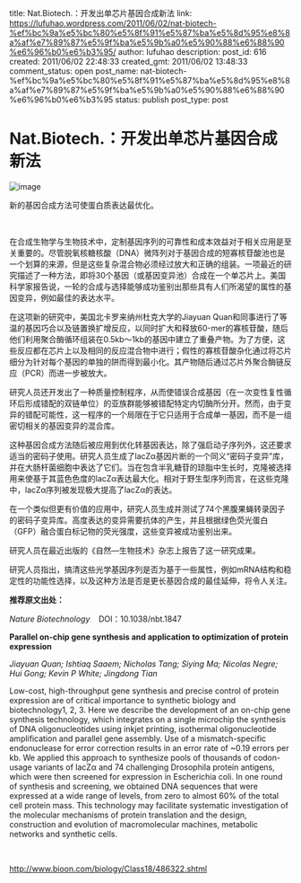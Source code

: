 title: Nat.Biotech.：开发出单芯片基因合成新法
link: https://lufuhao.wordpress.com/2011/06/02/nat-biotech-%ef%bc%9a%e5%bc%80%e5%8f%91%e5%87%ba%e5%8d%95%e8%8a%af%e7%89%87%e5%9f%ba%e5%9b%a0%e5%90%88%e6%88%90%e6%96%b0%e6%b3%95/
author: lufuhao
description: 
post_id: 616
created: 2011/06/02 22:48:33
created_gmt: 2011/06/02 13:48:33
comment_status: open
post_name: nat-biotech-%ef%bc%9a%e5%bc%80%e5%8f%91%e5%87%ba%e5%8d%95%e8%8a%af%e7%89%87%e5%9f%ba%e5%9b%a0%e5%90%88%e6%88%90%e6%96%b0%e6%b3%95
status: publish
post_type: post

# Nat.Biotech.：开发出单芯片基因合成新法

![image](http://lufuhao.files.wordpress.com/2011/06/image_thumb1.png)

新的基因合成方法可使蛋白质表达最优化。

 

在合成生物学与生物技术中，定制基因序列的可靠性和成本效益对于相关应用是至关重要的。尽管脱氧核糖核酸（DNA）微阵列对于基因合成的短寡核苷酸池也是一个划算的来源，但是这些复杂混合物必须经过放大和正确的组装。一项最近的研究描述了一种方法，即将30个基因（或基因变异池）合成在一个单芯片上。美国科学家报告说，一轮的合成与选择能够成功鉴别出那些具有人们所渴望的属性的基因变异，例如最佳的表达水平。 

在这项新的研究中，美国北卡罗来纳州杜克大学的Jiayuan Quan和同事进行了等温的基因巧合以及链置换扩增反应，以同时扩大和释放60-mer的寡核苷酸，随后他们利用聚合酶循环组装在0.5kb～1kb的基因中建立了重叠产物。为了方便，这些反应都在芯片上以及相同的反应混合物中进行；假性的寡核苷酸杂化通过将芯片细分为针对每个基因的单独的阱而得到最小化。其产物随后通过芯片外聚合酶链反应（PCR）而进一步被放大。 

研究人员还开发出了一种质量控制程序，从而使错误合成基因（在一次变性复性循环后形成错配的双链单位）的亚族群能够被错配特定内切酶所分开。然而，由于变异的错配可能性，这一程序的一个局限在于它只适用于合成单一基因，而不是一组密切相关的基因变异的混合库。 

这种基因合成方法随后被应用到优化转基因表达，除了强启动子序列外，这还要求适当的密码子使用。研究人员生成了lacZα基因片断的一个同义“密码子变异”库，并在大肠杆菌细胞中表达了它们。当在包含半乳糖苷的琼脂中生长时，克隆被选择用来使基于其蓝色色度的lacZα表达最大化。相对于野生型序列而言，在这些克隆中，lacZα序列被发现极大提高了lacZα的表达。 

在一个类似但更有价值的应用中，研究人员生成并测试了74个黑腹果蝇转录因子的密码子变异库。高度表达的变异需要抗体的产生，并且根据绿色荧光蛋白（GFP）融合蛋白标记物的荧光强度，这些变异被成功鉴别出来。 

研究人员在最近出版的《自然—生物技术》杂志上报告了这一研究成果。 

研究人员指出，搞清这些光学基因序列是否为基于一些属性，例如mRNA结构和稳定性的功能性选择，以及这种方法是否是更长基因合成的最佳延伸，将令人关注。 

**推荐原文出处：**

_Nature Biotechnology_    DOI：10.1038/nbt.1847 

**Parallel on-chip gene synthesis and application to optimization of protein expression**

_Jiayuan Quan; Ishtiaq Saaem; Nicholas Tang; Siying Ma; Nicolas Negre; Hui Gong; Kevin P White; Jingdong Tian_

Low-cost, high-throughput gene synthesis and precise control of protein expression are of critical importance to synthetic biology and biotechnology1, 2, 3. Here we describe the development of an on-chip gene synthesis technology, which integrates on a single microchip the synthesis of DNA oligonucleotides using inkjet printing, isothermal oligonucleotide amplification and parallel gene assembly. Use of a mismatch-specific endonuclease for error correction results in an error rate of ~0.19 errors per kb. We applied this approach to synthesize pools of thousands of codon-usage variants of lacZα and 74 challenging Drosophila protein antigens, which were then screened for expression in Escherichia coli. In one round of synthesis and screening, we obtained DNA sequences that were expressed at a wide range of levels, from zero to almost 60% of the total cell protein mass. This technology may facilitate systematic investigation of the molecular mechanisms of protein translation and the design, construction and evolution of macromolecular machines, metabolic networks and synthetic cells. 

 

<http://www.bioon.com/biology/Class18/486322.shtml>